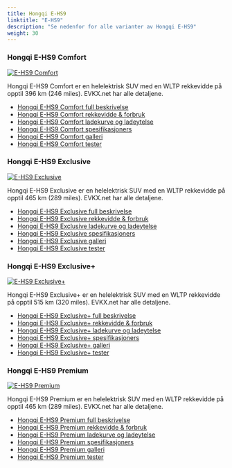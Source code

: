 ```yaml
---
title: Hongqi E-HS9
linktitle: "E-HS9"
description: "Se nedenfor for alle varianter av Hongqi E-HS9"
weight: 30
---
```

### Hongqi E-HS9 Comfort

<a href="e-hs9_comfort/"><img src="https://media.evkx.net/multimedia/models/hongqi/e-hs9/e-hs9_comfort/main_1_st.jpg" class="img-fluid" alt="E-HS9 Comfort" ></a>

Hongqi E-HS9 Comfort er en helelektrisk SUV med en WLTP rekkevidde på opptil 396 km (246 miles). EVKX.net har alle detaljene. 

- [Hongqi E-HS9 Comfort full beskrivelse](e-hs9_comfort/)
- [Hongqi E-HS9 Comfort rekkevidde & forbruk](e-hs9_comfort/rangeandconsumption/)
- [Hongqi E-HS9 Comfort ladekurve og ladeytelse](e-hs9_comfort/chargingcurve/)
- [Hongqi E-HS9 Comfort spesifikasjoners](e-hs9_comfort/specifications/)
- [Hongqi E-HS9 Comfort galleri](e-hs9_comfort/gallery/)
- [Hongqi E-HS9 Comfort tester](e-hs9_comfort/reviews/)

### Hongqi E-HS9 Exclusive

<a href="e-hs9_exclusive/"><img src="https://media.evkx.net/multimedia/models/hongqi/e-hs9/e-hs9_exclusive/main_1_st.jpg" class="img-fluid" alt="E-HS9 Exclusive" ></a>

Hongqi E-HS9 Exclusive er en helelektrisk SUV med en WLTP rekkevidde på opptil 465 km (289 miles). EVKX.net har alle detaljene. 

- [Hongqi E-HS9 Exclusive full beskrivelse](e-hs9_exclusive/)
- [Hongqi E-HS9 Exclusive rekkevidde & forbruk](e-hs9_exclusive/rangeandconsumption/)
- [Hongqi E-HS9 Exclusive ladekurve og ladeytelse](e-hs9_exclusive/chargingcurve/)
- [Hongqi E-HS9 Exclusive spesifikasjoners](e-hs9_exclusive/specifications/)
- [Hongqi E-HS9 Exclusive galleri](e-hs9_exclusive/gallery/)
- [Hongqi E-HS9 Exclusive tester](e-hs9_exclusive/reviews/)

### Hongqi E-HS9 Exclusive+

<a href="e-hs9_exclusiveplus/"><img src="https://media.evkx.net/multimedia/models/hongqi/e-hs9/e-hs9_exclusiveplus/main_1_st.jpg" class="img-fluid" alt="E-HS9 Exclusive+" ></a>

Hongqi E-HS9 Exclusive+ er en helelektrisk SUV med en WLTP rekkevidde på opptil 515 km (320 miles). EVKX.net har alle detaljene. 

- [Hongqi E-HS9 Exclusive+ full beskrivelse](e-hs9_exclusiveplus/)
- [Hongqi E-HS9 Exclusive+ rekkevidde & forbruk](e-hs9_exclusiveplus/rangeandconsumption/)
- [Hongqi E-HS9 Exclusive+ ladekurve og ladeytelse](e-hs9_exclusiveplus/chargingcurve/)
- [Hongqi E-HS9 Exclusive+ spesifikasjoners](e-hs9_exclusiveplus/specifications/)
- [Hongqi E-HS9 Exclusive+ galleri](e-hs9_exclusiveplus/gallery/)
- [Hongqi E-HS9 Exclusive+ tester](e-hs9_exclusiveplus/reviews/)

### Hongqi E-HS9 Premium

<a href="e-hs9_premium/"><img src="https://media.evkx.net/multimedia/models/hongqi/e-hs9/e-hs9_premium/main_1_st.jpg" class="img-fluid" alt="E-HS9 Premium" ></a>

Hongqi E-HS9 Premium er en helelektrisk SUV med en WLTP rekkevidde på opptil 465 km (289 miles). EVKX.net har alle detaljene. 

- [Hongqi E-HS9 Premium full beskrivelse](e-hs9_premium/)
- [Hongqi E-HS9 Premium rekkevidde & forbruk](e-hs9_premium/rangeandconsumption/)
- [Hongqi E-HS9 Premium ladekurve og ladeytelse](e-hs9_premium/chargingcurve/)
- [Hongqi E-HS9 Premium spesifikasjoners](e-hs9_premium/specifications/)
- [Hongqi E-HS9 Premium galleri](e-hs9_premium/gallery/)
- [Hongqi E-HS9 Premium tester](e-hs9_premium/reviews/)

